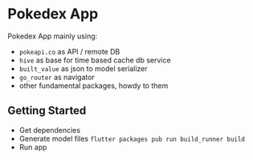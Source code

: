 # Pokedex App

Pokedex App mainly using:
- `pokeapi.co` as API / remote DB
- `hive` as base for time based cache db service
- `built_value` as json to model serializer
- `go_router` as navigator
- other fundamental packages, howdy to them 

## Getting Started

 - Get dependencies
 - Generate model files `flutter packages pub run build_runner build`
 - Run app
